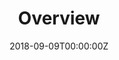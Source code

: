 ---
linktitle: "Core: Fall 2018 Edition"
summary: >-
  This semester we took a step back to broaden our view of machine learning. We looked
  at older (but still capable) statistical tools and incorporated more of the deep
  learning stack to give you the tools to participate in many of the research groups at
  UCF and abroad focused on machine learning.
weight: 999998

# Page metadata.
title: Overview
date: "2018-09-09T00:00:00Z"
lastmod: "2018-09-09T00:00:00Z"
draft: false  # Is this a draft? true/false
toc: true  # Show table of contents? true/false
type: docs  # Do not modify.

# Add menu entry to sidebar.
# - name: Declare this menu item as a parent with ID `name`.
# - weight: Position of link in menu.
menu:
  core_fa18:
    name: Fall 2018
    weight: 1
---